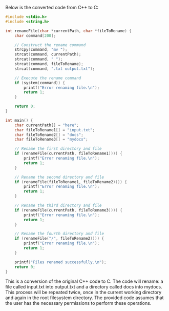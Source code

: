 Below is the converted code from C++ to C:

```c
#include <stdio.h>
#include <string.h>

int renameFile(char *currentPath, char *fileToRename) {
    char command[200];

    // Construct the rename command
    strcpy(command, "mv ");
    strcat(command, currentPath);
    strcat(command, " ");
    strcat(command, fileToRename);
    strcat(command, ".txt output.txt");

    // Execute the rename command
    if (system(command)) {
        printf("Error renaming file.\n");
        return 1;
    }

    return 0;
}

int main() {
    char currentPath[] = "here";
    char fileToRename1[] = "input.txt";
    char fileToRename2[] = "docs";
    char fileToRename3[] = "mydocs";

    // Rename the first directory and file
    if (renameFile(currentPath, fileToRename1)))) {
        printf("Error renaming file.\n");
        return 1;
    }

    // Rename the second directory and file
    if (renameFile(fileToRename1, fileToRename2)))) {
        printf("Error renaming file.\n");
        return 1;
    }

    // Rename the third directory and file
    if (renameFile(currentPath, fileToRename3)))) {
        printf("Error renaming file.\n");
        return 1;
    }

    // Rename the fourth directory and file
    if (renameFile("/", fileToRename2)))) {
        printf("Error renaming file.\n");
        return 1;
    }

    printf("Files renamed successfully.\n");
    return 0;
}
```
This is a conversion of the original C++ code to C. The code will rename: a file called input.txt into output.txt and a directory called docs into mydocs. This process will be repeated twice, once in the current working directory and again in the root filesystem directory. The provided code assumes that the user has the necessary permissions to perform these operations.
